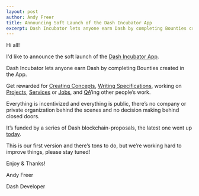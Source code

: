 ```yaml
---
layout: post
author: Andy Freer
title: Announcing Soft Launch of the Dash Incubator App
excerpt: Dash Incubator lets anyone earn Dash by completing Bounties created in the App.
---
```

Hi all!

I'd like to announce the soft launch of the [Dash Incubator App](https://dashincubator.app/).

Dash Incubator lets anyone earn Dash by completing Bounties created in the App.

Get rewarded for [Creating Concepts](https://dashincubator.app/#concepts), [Writing Specifications](https://dashincubator.app/#specifications), working on [Projects](https://dashincubator.app/#projects), [Services](https://dashincubator.app/#services) or [Jobs](https://dashincubator.app/#jobs), and [QA](https://dashincubator.app/#qa)’ing other people’s work.

Everything is incentivized and everything is public, there’s no company or private organization behind the scenes and no decision making behind closed doors.

It’s funded by a series of Dash blockchain-proposals, the latest one went up [today](https://www.dashcentral.org/p/dash-platform-incubator-phase-4).

This is our first version and there’s tons to do, but we’re working hard to improve things, please stay tuned!

Enjoy & Thanks!

Andy Freer

Dash Developer
